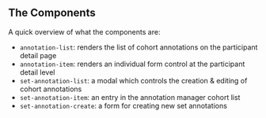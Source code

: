 ## The Components

A quick overview of what the components are:

  * `annotation-list`: renders the list of cohort annotations on the participant detail page
  * `annotation-item`: renders an individual form control at the participant detail level
  * `set-annotation-list`: a modal which controls the creation & editing of cohort annotations
  * `set-annotation-item`: an entry in the annotation manager cohort list
  * `set-annotation-create`: a form for creating new set annotations
